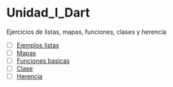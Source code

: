 # Unidad_I_Dart
Ejercicios de listas, mapas, funciones, clases y herencia
- [ ] [Ejemplos listas](https://dartpad.dartlang.org//8f77ff034eed89f550f372174305addf)
- [ ] [Mapas](https://dartpad.dartlang.org/c353796cfdd15f19d9a9c3eddc8b2385)
- [ ] [Funciones basicas](https://dartpad.dartlang.org/b54f44f9cf46b25fd6c0e80e3431274e)
- [ ] [Clase](https://dartpad.dartlang.org/0307eb752b22d632ea9521d0620ad0bc)
- [ ] [Herencia](https://dartpad.dartlang.org/0307eb752b22d632ea9521d0620ad0bc)
